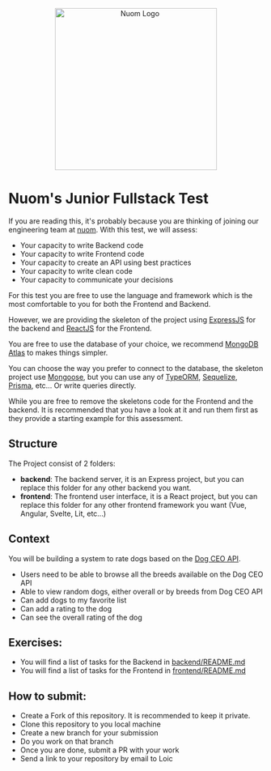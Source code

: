 <p align="center">
  <a href="http://nuom.co.uk/" target="blank"><img src="https://assets-global.website-files.com/60893c95d5c9871201e719d5/60894c461d15a242648ac3ab_logo-black.svg" width="320" alt="Nuom 
Logo" /></a>
</p>

# Nuom's Junior Fullstack Test

If you are reading this, it's probably because you are thinking of joining our engineering team at [nuom](https://nuom.co.uk). With this test, we will assess:

* Your capacity to write Backend code
* Your capacity to write Frontend code
* Your capacity to create an API using best practices
* Your capacity to write clean code
* Your capacity to communicate your decisions

For this test you are free to use the language and framework which is the most comfortable to you for both the
Frontend and Backend.

However, we are providing the skeleton of the project using [ExpressJS](https://expressjs.com/) for the backend
and [ReactJS](https://reactjs.org/) for the Frontend.

You are free to use the database of your choice, we recommend [MongoDB Atlas](https://www.mongodb.com/atlas/database) to makes
things simpler.

You can choose the way you prefer to connect to the database, the skeleton project use [Mongoose](https://mongoosejs.com/),
but you can use any of [TypeORM](https://github.com/typeorm/typeorm), [Sequelize](https://sequelize.org/),
[Prisma](https://github.com/prisma/prisma), etc... Or write queries directly.

While you are free to remove the skeletons code for the Frontend and the backend. It is recommended that you have a
look at it and run them first as they provide a starting example for this assessment.

## Structure

The Project consist of 2 folders:
* __backend__: The backend server, it is an Express project, but you can replace this folder for any other backend you
  want.
* __frontend__: The frontend user interface, it is a React project, but you can replace this folder for any other
  frontend framework you want (Vue, Angular, Svelte, Lit, etc...)


## Context

You will be building a system to rate dogs based on the [Dog CEO API](https://dog.ceo/dog-api/documentation/).

- Users need to be able to browse all the breeds available on the Dog CEO API
- Able to view random dogs, either overall or by breeds from Dog CEO API
- Can add dogs to my favorite list
- Can add a rating to the dog
- Can see the overall rating of the dog


## Exercises:

- You will find a list of tasks for the Backend in [backend/README.md](backend/README.md)
- You will find a list of tasks for the Frontend in [frontend/README.md](frontend/README.md)

## How to submit:
* Create a Fork of this repository. It is recommended to keep it private.
* Clone this repository to you local machine
* Create a new branch for your submission
* Do you work on that branch
* Once you are done, submit a PR with your work
* Send a link to your repository by email to Loic
